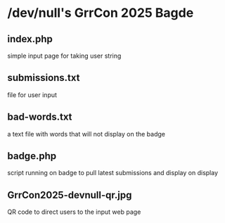 # /dev/null's GrrCon 2025 Bagde #

## index.php ##
simple input page for taking user string

## submissions.txt ##
file for user input

## bad-words.txt ##
a text file with words that will not display on the badge

## badge.php ##
script running on badge to pull latest submissions and display on display

## GrrCon2025-devnull-qr.jpg ##
QR code to direct users to the input web page